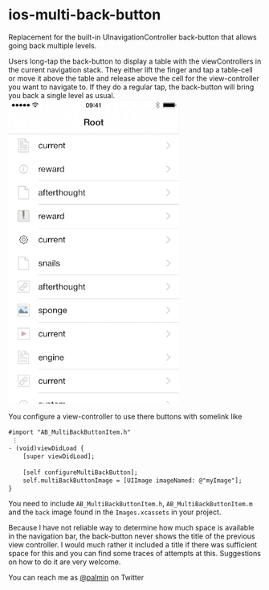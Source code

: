 # ios-multi-back-button

Replacement for the built-in UInavigationController back-button that allows going back multiple
levels. 

Users long-tap the back-button to display a table with the viewControllers in the current navigation
stack. They either lift the finger and tap a table-cell or move it above the table and release above 
the cell for the view-controller you want to navigate to. If they do a regular tap, the back-button 
will bring you back a single level as usual.
  <img src="example.gif"/>

You configure a view-controller to use there buttons with somelink like

````
#import "AB_MultiBackButtonItem.h"
 ⋮
- (void)viewDidLoad {
    [super viewDidLoad];

    [self configureMultiBackButton];
    self.multiBackButtonImage = [UIImage imageNamed: @"myImage"];
}
````

You need to include `AB_MultiBackButtonItem.h`, `AB_MultiBackButtonItem.m` and the `back` image found in the `Images.xcassets` in your project.

Because I have not reliable way to determine how much space is available in the navigation bar, the
back-button never shows the title of the previous view controller. I would much rather it included a title 
if there was sufficient space for this and you can find some traces of attempts at this. Suggestions on
how to do it are very welcome.

You can reach me as [@palmin](https://twitter.com/palmin) on Twitter
